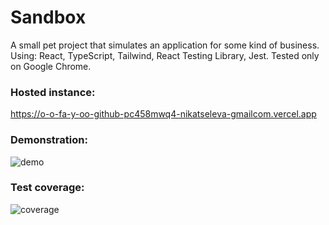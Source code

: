 # Sandbox

A small pet project that simulates an application for some kind of business.  
Using: React, TypeScript, Tailwind, React Testing Library, Jest.
Tested only on Google Chrome.

### Hosted instance:
https://o-o-fa-y-oo-github-pc458mwq4-nikatseleva-gmailcom.vercel.app

### Demonstration:
![demo](https://github.com/oOFaYOo/sandbox/blob/main/public/demo.gif)

### Test coverage:
![coverage](https://github.com/oOFaYOo/sandbox/blob/main/public/coverage.jpg)
